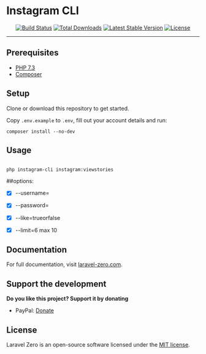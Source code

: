 # Instagram CLI

<p align="center">
  <a href="https://travis-ci.org/michelmelo/instagram-cli"><img src="https://img.shields.io/travis/michelmelo/instagram-cli/stable.svg" alt="Build Status"></a>
  <a href="https://packagist.org/packages/michelmelo/instagram-cli"><img src="https://poser.pugx.org/michelmelo/instagram-cli/d/total.svg" alt="Total Downloads"></a>
  <a href="https://packagist.org/packages/michelmelo/instagram-cli"><img src="https://poser.pugx.org/michelmelo/instagram-cli/v/stable.svg" alt="Latest Stable Version"></a>
  <a href="https://packagist.org/packages/michelmelo/instagram-cli"><img src="https://poser.pugx.org/michelmelo/instagram-cli/license.svg" alt="License"></a>
</p>


------


## Prerequisites

* [PHP 7.3](https://www.php.net/)
* [Composer](https://getcomposer.org/)

## Setup

Clone or download this repository to get started.

Copy `.env.example` to `.env`, fill out your account details and run:

```
composer install --no-dev
```

## Usage

```shell

php instagram-cli instagram:viewstories 

```
##options: 
- [X] --username=<username>
- [X] --password=<yourpassword>
- [x] --like=trueorfalse
- [X] --limit=6 max 10


## Documentation

For full documentation, visit [laravel-zero.com](https://laravel-zero.com/).

## Support the development
**Do you like this project? Support it by donating**

- PayPal: [Donate](https://www.paypal.com/)

## License

Laravel Zero is an open-source software licensed under the [MIT license](https://github.com/laravel-zero/laravel-zero/blob/stable/LICENSE.md).

